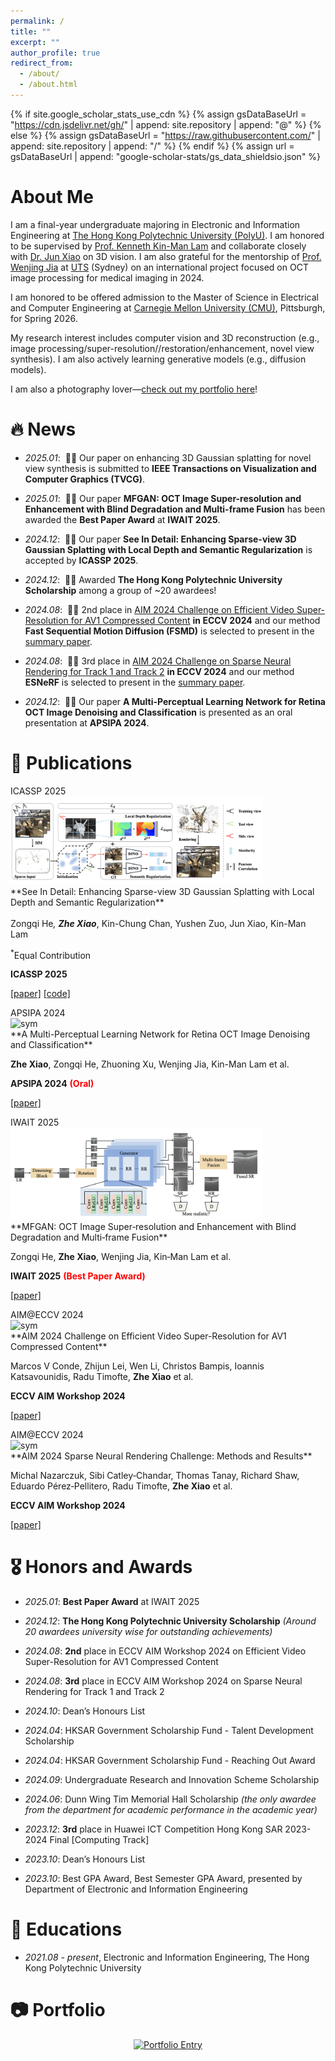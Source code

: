 ```yaml
---
permalink: /
title: ""
excerpt: ""
author_profile: true
redirect_from: 
  - /about/
  - /about.html
---
```


{% if site.google_scholar_stats_use_cdn %}
{% assign gsDataBaseUrl = "https://cdn.jsdelivr.net/gh/" | append: site.repository | append: "@" %}
{% else %}
{% assign gsDataBaseUrl = "https://raw.githubusercontent.com/" | append: site.repository | append: "/" %}
{% endif %}
{% assign url = gsDataBaseUrl | append: "google-scholar-stats/gs_data_shieldsio.json" %}

<span class='anchor' id='about-me'></span>

# About Me

I am a final-year undergraduate majoring in Electronic and Information Engineering at [The Hong Kong Polytechnic University (PolyU)](https://www.polyu.edu.hk/). I am honored to be supervised by [Prof. Kenneth Kin-Man Lam](https://scholar.google.com.hk/citations?user=6yK7bewAAAAJ) and collaborate closely with [Dr. Jun Xiao](https://junxiao01.github.io/) on 3D vision. I am also grateful for the mentorship of [Prof. Wenjing Jia](https://scholar.google.com.au/citations?hl=en&user=BzXhftkAAAAJ) at [UTS](https://www.uts.edu.au/) (Sydney) on an international project focused on OCT image processing for medical imaging in 2024.

I am honored to be offered admission to the Master of Science in Electrical and Computer Engineering at [Carnegie Mellon University (CMU)](https://www.cmu.edu), Pittsburgh, for Spring 2026.

My research interest includes computer vision and 3D reconstruction (e.g., image processing/super-resolution//restoration/enhancement, novel view synthesis). I am also actively learning generative models (e.g., diffusion models).

<!-- I am also a photography lover—[check out my selected photos here](photowall/photowall.html)! -->
I am also a photography lover—[check out my portfolio here](https://zachary-zhexiao.github.io/#-portfolio)!
<!--Google citation: <a href='https://scholar.google.com/citations?user=kH0sdkwAAAAJ'><img src="https://img.shields.io/endpoint?logo=Google%20Scholar&url=https%3A%2F%2Fcdn.jsdelivr.net%2Fgh%2FYushenZuo%2Fyushenzuo.github.io@google-scholar-stats%2Fgs_data_shieldsio.json&labelColor=f6f6f6&color=9cf&style=flat&label=citations"></a> -->




# 🔥 News

- *2025.01*: &nbsp;🎉🎉 Our paper on enhancing 3D Gaussian splatting for novel view synthesis is submitted to **IEEE Transactions on Visualization and Computer Graphics (TVCG)**.

- *2025.01*: &nbsp;🎉🎉 Our paper **MFGAN: OCT Image Super-resolution and Enhancement with Blind Degradation and Multi-frame Fusion** has been awarded the **Best Paper Award** at **IWAIT 2025**.

- *2024.12*: &nbsp;🎉🎉 Our paper **See In Detail: Enhancing Sparse-view 3D Gaussian Splatting with Local Depth and Semantic Regularization** is accepted by **ICASSP 2025**. 
<!--on enhancing 3D Gaussian splatting for novel view synthesis under sparse views-->

- *2024.12*: &nbsp;🎉🎉 Awarded **The Hong Kong Polytechnic University Scholarship** among a group of ~20 awardees!

- *2024.08*: &nbsp;🎉🎉 2nd place in <a href='https://codalab.lisn.upsaclay.fr/competitions/17705'>AIM 2024 Challenge on Efficient Video Super-Resolution for AV1 Compressed Content</a> **in ECCV 2024** and our method **Fast Sequential Motion Diffusion (FSMD)** is selected to present in the [summary paper](https://arxiv.org/pdf/2409.17256).

- *2024.08*: &nbsp;🎉🎉 3rd place in <a href='https://codalab.lisn.upsaclay.fr/competitions/19222'>AIM 2024 Challenge on Sparse Neural Rendering for Track 1 and Track 2</a> **in ECCV 2024** and our method **ESNeRF** is selected to present in the [summary paper](https://arxiv.org/pdf/2409.15045).

- *2024.12*: &nbsp;🎉🎉 Our paper **A Multi-Perceptual Learning Network for Retina OCT Image Denoising and Classification** is presented as an oral presentation at **APSIPA 2024**.


# 📝 Publications 


<div class='paper-box'><div class='paper-box-image'><div><div class="badge">ICASSP 2025</div><img src='images/ICASSP_2025.png' alt="sym" width="80%"></div></div>
<div class='paper-box-text' markdown="1">
**See In Detail: Enhancing Sparse-view 3D Gaussian Splatting with Local Depth and Semantic Regularization**
  
Zongqi He<sup>*</sup>, **Zhe Xiao**<sup>*</sup>, Kin-Chung Chan, Yushen Zuo, Jun Xiao, Kin-Man Lam

<sup>*</sup>Equal Contribution

**ICASSP 2025**

[\[paper\]](https://arxiv.org/abs/2501.11508) [\[code\]](https://github.com/wuyou012/SIDGaussian)

</div>
</div>


<div class='paper-box'><div class='paper-box-image'><div><div class="badge">APSIPA 2024</div><img src='images/APSIPA2024.png' alt="sym" width="80%"></div></div>
<div class='paper-box-text' markdown="1">
**A Multi-Perceptual Learning Network for Retina OCT Image Denoising and Classification**
  
**Zhe Xiao**, Zongqi He, Zhuoning Xu, Wenjing Jia, Kin-Man Lam et al.

**APSIPA 2024** <span style="color:red">**(Oral)**</span>

[\[paper\]](https://ieeexplore.ieee.org/document/10848686)
</div>
</div>


<div class='paper-box'><div class='paper-box-image'><div><div class="badge">IWAIT 2025</div><img src='images/iwait2025.png' alt="sym" width="80%"></div></div>
<div class='paper-box-text' markdown="1">
**MFGAN: OCT Image Super‑resolution and Enhancement with Blind Degradation and Multi‑frame Fusion**

Zongqi He, **Zhe Xiao**, Wenjing Jia, Kin‑Man Lam et al.

**IWAIT 2025** <span style="color:red">**(Best Paper Award)**</span>

[\[paper\]](https://www.spiedigitallibrary.org/conference-proceedings-of-spie/13510/1351005/MFGAN--OCT-image-super-resolution-and-enhancement-with-blind/10.1117/12.3057230.short?webSyncID=6c60a397-8a3b-1bd9-3761-10bda6d2d646&sessionGUID=366cc9a6-5379-ee29-40a0-45b97a32d400)
</div>
</div>




<div class='paper-box'><div class='paper-box-image'><div><div class="badge">AIM@ECCV 2024</div><img src='images/AIM2024_video.png' alt="sym" width="80%"></div></div>
<div class='paper-box-text' markdown="1">
**AIM 2024 Challenge on Efficient Video Super-Resolution for AV1 Compressed Content**
  
Marcos V Conde, Zhijun Lei, Wen Li, Christos Bampis, Ioannis Katsavounidis, Radu Timofte, **Zhe Xiao** et al.

**ECCV AIM Workshop 2024**

[\[paper\]](https://arxiv.org/abs/2409.17256)

</div>
</div>



<div class='paper-box'><div class='paper-box-image'><div><div class="badge">AIM@ECCV 2024</div><img src='images/AIM2024_3D.png' alt="sym" width="80%"></div></div>
<div class='paper-box-text' markdown="1">
**AIM 2024 Sparse Neural Rendering Challenge: Methods and Results**

Michal Nazarczuk, Sibi Catley‑Chandar, Thomas Tanay, Richard Shaw, Eduardo Pérez‑Pellitero, Radu Timofte, **Zhe Xiao** et al.

**ECCV AIM Workshop 2024**

[\[paper\]](https://arxiv.org/abs/2409.15045)
</div>
</div>



# 🎖 Honors and Awards
- *2025.01*: **Best Paper Award** at IWAIT 2025

- *2024.12*: **The Hong Kong Polytechnic University Scholarship** 
  *(Around 20 awardees university wise for outstanding achievements)*
- *2024.08*: **2nd** place in ECCV AIM Workshop 2024 on Efficient Video Super-Resolution for AV1 Compressed Content
- *2024.08*: **3rd** place in ECCV AIM Workshop 2024 on Sparse Neural Rendering for Track 1 and Track 2
- *2024.10*: Dean’s Honours List
- *2024.04*: HKSAR Government Scholarship Fund - Talent Development Scholarship
- *2024.04*: HKSAR Government Scholarship Fund - Reaching Out Award
- *2024.09*: Undergraduate Research and Innovation Scheme Scholarship
- *2024.06*: Dunn Wing Tim Memorial Hall Scholarship *(the only awardee from the department for academic performance in the academic year)*
- *2023.12*: **3rd** place in Huawei ICT Competition Hong Kong SAR 2023-2024 Final [Computing Track]
- *2023.10*: Dean’s Honours List
- *2023.10*: Best GPA Award, Best Semester GPA Award, presented by Department of Electronic and Information Engineering



# 📖 Educations
- *2021.08 - present*, Electronic and Information Engineering, The Hong Kong Polytechnic University



# 📷 Portfolio

<!-- [![Portfolio Entry](images/Portfolio.jpg)](https://zachary-zhexiao.github.io/_pages/photowall/photowall.html) -->

<div align="center">
<a href="https://zachary-zhexiao.webflow.io/">
  <img src="images/Portfolio.jpg" alt="Portfolio Entry" width="70%">
</a>
</div>
<!-- 🖼️ -->


<!-- 
# 💻 Experience
- *2024.07 - 2024.08*, Engineering Summer Programme, Girton College, University of Cambridge
- *2023.09 – 2024.09*, Undergraduate Research and Innovation Scheme (URIS)
# 💬 Invited Talks
- *2021.06*, Lorem ipsum dolor sit amet, consectetur adipiscing elit. Vivamus ornare aliquet ipsum, ac tempus justo dapibus sit amet. 
- *2021.03*, Lorem ipsum dolor sit amet, consectetur adipiscing elit. Vivamus ornare aliquet ipsum, ac tempus justo dapibus sit amet.  \| [\[video\]](https://github.com/)
# 💻 Internships
- *2019.05 - 2020.02*, [Lorem](https://github.com/), China.
-->

<!-- 

-->
